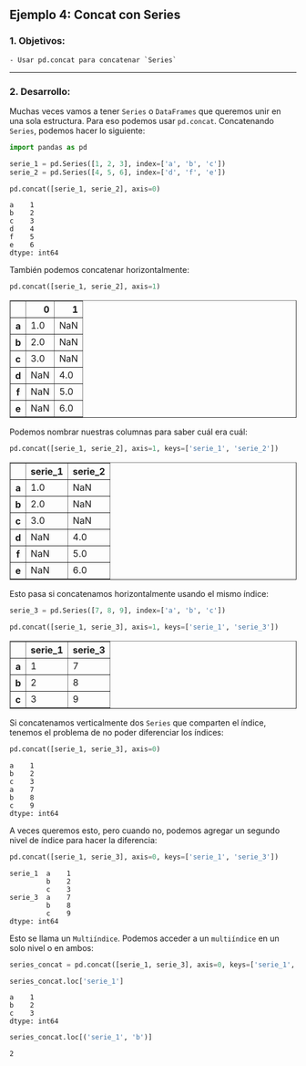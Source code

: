 ## Ejemplo 4: Concat con Series

### 1. Objetivos:
    - Usar pd.concat para concatenar `Series`
 
---
    
### 2. Desarrollo:

Muchas veces vamos a tener `Series` o `DataFrames` que queremos unir en una sola estructura. Para eso podemos usar `pd.concat`. Concatenando `Series`, podemos hacer lo siguiente:


```python
import pandas as pd
```


```python
serie_1 = pd.Series([1, 2, 3], index=['a', 'b', 'c'])
serie_2 = pd.Series([4, 5, 6], index=['d', 'f', 'e'])
```


```python
pd.concat([serie_1, serie_2], axis=0)
```




    a    1
    b    2
    c    3
    d    4
    f    5
    e    6
    dtype: int64



También podemos concatenar horizontalmente:


```python
pd.concat([serie_1, serie_2], axis=1)
```




<div>

<table border="1" class="dataframe">
  <thead>
    <tr style="text-align: right;">
      <th></th>
      <th>0</th>
      <th>1</th>
    </tr>
  </thead>
  <tbody>
    <tr>
      <th>a</th>
      <td>1.0</td>
      <td>NaN</td>
    </tr>
    <tr>
      <th>b</th>
      <td>2.0</td>
      <td>NaN</td>
    </tr>
    <tr>
      <th>c</th>
      <td>3.0</td>
      <td>NaN</td>
    </tr>
    <tr>
      <th>d</th>
      <td>NaN</td>
      <td>4.0</td>
    </tr>
    <tr>
      <th>f</th>
      <td>NaN</td>
      <td>5.0</td>
    </tr>
    <tr>
      <th>e</th>
      <td>NaN</td>
      <td>6.0</td>
    </tr>
  </tbody>
</table>
</div>



Podemos nombrar nuestras columnas para saber cuál era cuál:



```python
pd.concat([serie_1, serie_2], axis=1, keys=['serie_1', 'serie_2'])
```




<div>

<table border="1" class="dataframe">
  <thead>
    <tr style="text-align: right;">
      <th></th>
      <th>serie_1</th>
      <th>serie_2</th>
    </tr>
  </thead>
  <tbody>
    <tr>
      <th>a</th>
      <td>1.0</td>
      <td>NaN</td>
    </tr>
    <tr>
      <th>b</th>
      <td>2.0</td>
      <td>NaN</td>
    </tr>
    <tr>
      <th>c</th>
      <td>3.0</td>
      <td>NaN</td>
    </tr>
    <tr>
      <th>d</th>
      <td>NaN</td>
      <td>4.0</td>
    </tr>
    <tr>
      <th>f</th>
      <td>NaN</td>
      <td>5.0</td>
    </tr>
    <tr>
      <th>e</th>
      <td>NaN</td>
      <td>6.0</td>
    </tr>
  </tbody>
</table>
</div>



Esto pasa si concatenamos horizontalmente usando el mismo índice:


```python
serie_3 = pd.Series([7, 8, 9], index=['a', 'b', 'c'])

pd.concat([serie_1, serie_3], axis=1, keys=['serie_1', 'serie_3'])
```




<div>

<table border="1" class="dataframe">
  <thead>
    <tr style="text-align: right;">
      <th></th>
      <th>serie_1</th>
      <th>serie_3</th>
    </tr>
  </thead>
  <tbody>
    <tr>
      <th>a</th>
      <td>1</td>
      <td>7</td>
    </tr>
    <tr>
      <th>b</th>
      <td>2</td>
      <td>8</td>
    </tr>
    <tr>
      <th>c</th>
      <td>3</td>
      <td>9</td>
    </tr>
  </tbody>
</table>
</div>



Si concatenamos verticalmente dos `Series` que comparten el índice, tenemos el problema de no poder diferenciar los índices:


```python
pd.concat([serie_1, serie_3], axis=0)
```




    a    1
    b    2
    c    3
    a    7
    b    8
    c    9
    dtype: int64



A veces queremos esto, pero cuando no, podemos agregar un segundo nivel de índice para hacer la diferencia:


```python
pd.concat([serie_1, serie_3], axis=0, keys=['serie_1', 'serie_3'])
```




    serie_1  a    1
             b    2
             c    3
    serie_3  a    7
             b    8
             c    9
    dtype: int64



Esto se llama un `Multiíndice`. Podemos acceder a un `multiíndice` en un solo nivel o en ambos:


```python
series_concat = pd.concat([serie_1, serie_3], axis=0, keys=['serie_1', 'serie_3'])
```


```python
series_concat.loc['serie_1']
```




    a    1
    b    2
    c    3
    dtype: int64




```python
series_concat.loc[('serie_1', 'b')]
```




    2




```python

```
